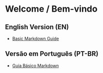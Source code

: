 # Welcome / Bem-vindo

## English Version (EN)
- [Basic Markdown Guide](https://github.com/wanderleiassumpcao/markdown-basic-guide/wiki)

## Versão em Português (PT-BR)
- [Guia Básico Markdown](https://github.com/wanderleiassumpcao/guia-basico-markdown/wiki)
